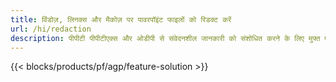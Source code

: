 ```yaml
---
title: विंडोज़, लिनक्स और मैकोज़ पर पावरपॉइंट फाइलों को रिडक्ट करें
url: /hi/redaction
description: पीपीटी पीपीटीएक्स और ओडीपी से संवेदनशील जानकारी को संशोधित करने के लिए मुफ्त ऐप और एपीआई
---
```


{{< blocks/products/pf/agp/feature-solution >}} 


